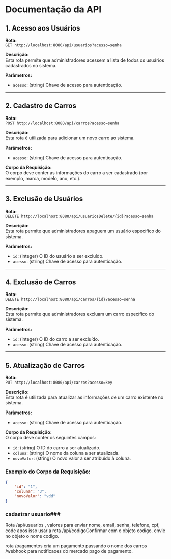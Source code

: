 
# Documentação da API

## 1. Acesso aos Usuários

**Rota:**  
`GET http://localhost:8080/api/usuarios?acesso=senha`

**Descrição:**  
Esta rota permite que administradores acessem a lista de todos os usuários cadastrados no sistema.

**Parâmetros:**
- `acesso`: (string) Chave de acesso para autenticação.

---

## 2. Cadastro de Carros

**Rota:**  
`POST http://localhost:8080/api/carros?acesso=senha`

**Descrição:**  
Esta rota é utilizada para adicionar um novo carro ao sistema.

**Parâmetros:**
- `acesso`: (string) Chave de acesso para autenticação.

**Corpo da Requisição:**  
O corpo deve conter as informações do carro a ser cadastrado (por exemplo, marca, modelo, ano, etc.).

---

## 3. Exclusão de Usuários

**Rota:**  
`DELETE http://localhost:8080/api/usuariosDelete/{id}?acesso=senha`

**Descrição:**  
Esta rota permite que administradores apaguem um usuário específico do sistema.

**Parâmetros:**
- `id`: (integer) O ID do usuário a ser excluído.
- `acesso`: (string) Chave de acesso para autenticação.

---

## 4. Exclusão de Carros

**Rota:**  
`DELETE http://localhost:8080/api/carros/{id}?acesso=senha`

**Descrição:**  
Esta rota permite que administradores excluam um carro específico do sistema.

**Parâmetros:**
- `id`: (integer) O ID do carro a ser excluído.
- `acesso`: (string) Chave de acesso para autenticação.

---

## 5. Atualização de Carros

**Rota:**  
`PUT http://localhost:8080/api/carros?acesso=key`

**Descrição:**  
Esta rota é utilizada para atualizar as informações de um carro existente no sistema.

**Parâmetros:**
- `acesso`: (string) Chave de acesso para autenticação.

**Corpo da Requisição:**  
O corpo deve conter os seguintes campos:
- `id`: (string) O ID do carro a ser atualizado.
- `coluna`: (string) O nome da coluna a ser atualizada.
- `novoValor`: (string) O novo valor a ser atribuído à coluna.

### Exemplo do Corpo da Requisição:
```json
{
    "id": "1",
    "coluna": "3",
    "novoValor": "vdd"
}
```



### cadastrar usuario###

Rota /api/usuarios , valores para enviar nome, email, senha, telefone, cpf, code apos isso usar a rota /api/codigoConfirmar com o objeto codigo.
envie no objeto o nome codigo.


rota /pagamentos cria um pagamento passando o nome dos carros
/webhook para notificaoes do mercado pago de pagamento.


